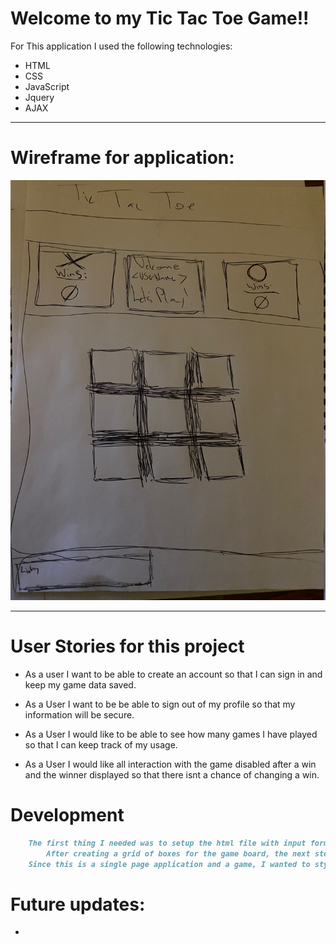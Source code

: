 # Welcome to my Tic Tac Toe Game!!

For This application I used the following technologies:
* HTML 
* CSS
* JavaScript
* Jquery
* AJAX

---
# Wireframe for application:

![Project wireframe](wireframe.jpg)

---
# User Stories for this project
   * As a user I want to be able to create an account so that I can sign in and keep my game data saved.

   * As a User I want to be be able to sign out of my profile so that my information will be secure.

   * As a User I would like to be able to see how many games I have played so that I can keep track of my usage.

   * As a User I would like all interaction with the game disabled after a win and the winner displayed so that there isnt a chance of changing a win.

# Development

```md
    The first thing I needed was to setup the html file with input forms and work out calling the api and user authorization with the api. After succefully completion of the user authorization functionality It was time to put together the game logic.
        After creating a grid of boxes for the game board, the next step was to figure out exactly how to track user moves and check for a winner. I finally landed on adding a class of either X or O, as a child, to each box click dependent on the turn. All of the boxes in the grid were given classes that target specific rows, columns, and diagonal rows in the grid. Once one of those clases reaches a length of 3 X's or O's a winner is declared. If the combined total of X's and O's in the class of box equals nine a tie is declared.
    Since this is a single page application and a game, I wanted to style my application much like a video game. I wanted each screen of the application to remain hidden until called by a click event.So, every layer of functionality should have its own screen.

```

 # Future updates:
 * 

